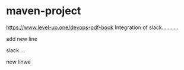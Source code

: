 # maven-project


https://www.level-up.one/devops-pdf-book
Integration of slack...........

add new line 

 slack  ...

new linwe 

